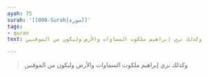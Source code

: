```yaml
---
ayah: 75
surah: '[[006-Surah|سورة]]'
tags:
- quran
text: وكذلك نري إبراهيم ملكوت السماوات والأرض وليكون من الموقنين

---
```

> وكذلك نري إبراهيم ملكوت السماوات والأرض وليكون من الموقنين
